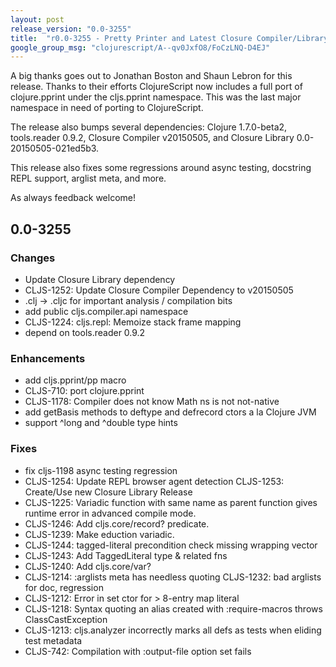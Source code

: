 ```yaml
---
layout: post
release_version: "0.0-3255"
title:  "r0.0-3255 - Pretty Printer and Latest Closure Compiler/Library"
google_group_msg: "clojurescript/A--qv0JxfO8/FoCzLNQ-D4EJ"
---
```


A big thanks goes out to Jonathan Boston and Shaun Lebron for this
release. Thanks to their efforts ClojureScript now includes a full
port of clojure.pprint under the cljs.pprint namespace. This was the
last major namespace in need of porting to ClojureScript.

The release also bumps several dependencies: Clojure 1.7.0-beta2,
tools.reader 0.9.2, Closure Compiler v20150505, and Closure Library
0.0-20150505-021ed5b3.

This release also fixes some regressions around async testing,
docstring REPL support, arglist meta, and more.

As always feedback welcome!

## 0.0-3255

### Changes
* Update Closure Library dependency
* CLJS-1252: Update Closure Compiler Dependency to v20150505
* .clj -> .cljc for important analysis / compilation bits
* add public cljs.compiler.api namespace
* CLJS-1224: cljs.repl: Memoize stack frame mapping
* depend on tools.reader 0.9.2

### Enhancements
* add cljs.pprint/pp macro
* CLJS-710: port clojure.pprint
* CLJS-1178: Compiler does not know Math ns is not not-native
* add getBasis methods to deftype and defrecord ctors a la Clojure JVM
* support ^long and ^double type hints

### Fixes
* fix cljs-1198 async testing regression
* CLJS-1254: Update REPL browser agent detection CLJS-1253: Create/Use
  new Closure Library Release
* CLJS-1225: Variadic function with same name as parent function gives
  runtime error in advanced compile mode.
* CLJS-1246: Add cljs.core/record? predicate.
* CLJS-1239: Make eduction variadic.
* CLJS-1244: tagged-literal precondition check missing wrapping vector
* CLJS-1243: Add TaggedLiteral type & related fns
* CLJS-1240: Add cljs.core/var?
* CLJS-1214: :arglists meta has needless quoting CLJS-1232: bad
  arglists for doc, regression
* CLJS-1212: Error in set ctor for > 8-entry map literal
* CLJS-1218: Syntax quoting an alias created with :require-macros
  throws ClassCastException
* CLJS-1213: cljs.analyzer incorrectly marks all defs as tests when
  eliding test metadata
* CLJS-742: Compilation with :output-file option set fails
